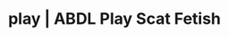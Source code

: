 ---
categories:
- Queer Kinks
- Erotic Audiobooks
- AI Erotica
- Shibari
- Slow Burn
image: /assets/images/1747714217316.jpg
layout: post
schema:
  description: Premium adult content featuring Scat Fetish, ABDL Play. High-quality
    visuals with erotic themes.
  keywords:
  - ASMR Porn
  - ABDL Play
  - Vintage Boudoir
  - Scat Fetish
  - Tattooed Beauties
  - Fantasy Kink
  name: 1747714217316 | Scat Fetish ABDL Play
  type: VisualArtwork
seo:
  description: Featured content with premium Scat Fetish, ABDL Play. HD images available.
  keywords: Scat Fetish, ABDL Play
  og_image: /assets/images/1747714217316.jpg
  schema_type: VisualArtwork
tags:
- '#play'
- Scat Fetish
- ABDL Play
title: play | ABDL Play Scat Fetish
---